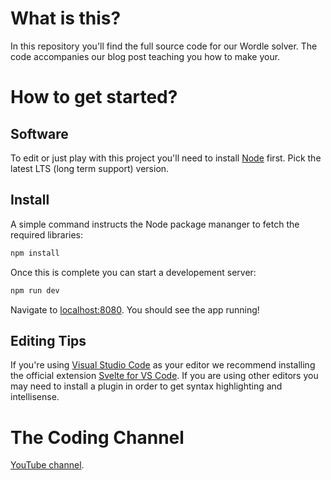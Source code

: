 # What is this?

In this repository you'll find the full source code for our Wordle solver. The code accompanies our blog post teaching you how to make your.

# How to get started?

## Software

To edit or just play with this project you'll need to install [Node](https://nodejs.org/en/) first. Pick the latest LTS (long term support) version.

## Install

A simple command instructs the Node package mananger to fetch the required libraries:

```bash
npm install
```

Once this is complete you can start a developement server:

```bash
npm run dev
```

Navigate to [localhost:8080](http://localhost:8080). You should see the app running!

## Editing Tips

If you're using [Visual Studio Code](https://code.visualstudio.com/) as your editor we recommend installing the official extension [Svelte for VS Code](https://marketplace.visualstudio.com/items?itemName=svelte.svelte-vscode). If you are using other editors you may need to install a plugin in order to get syntax highlighting and intellisense.

# The Coding Channel

[YouTube channel](https://www.youtube.com/channel/UCIzSzivWvtLIWrWoOVyvVKw).
